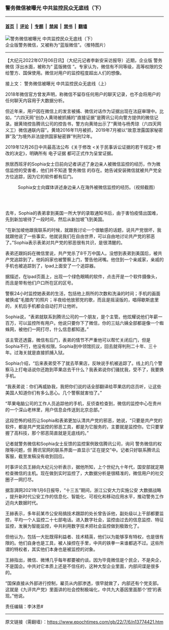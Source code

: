 ### 警务微信被曝光 中共监控民众无底线（下）

---

#### [首页](../../../..?n13774421) &nbsp;|&nbsp; [评论](../../../../../epoch-comment?n13774421) &nbsp;|&nbsp; [专题](../../../../../epoch-special?n13774421) &nbsp;|&nbsp; [禁闻](../../../../../epoch-news?n13774421) &nbsp;|&nbsp; [禁书](../../../../../books?n13774421) &nbsp;|&nbsp; [翻墙](https://github.com/gfw-breaker/nogfw/blob/master/README.md?n13774421)


<div><img alt="警务微信被曝光 中共监控民众无底线（下）" class="attachment-djy_600_400 size-djy_600_400 wp-post-image" src="https://i.epochtimes.com/assets/uploads/2022/07/id13774431-jwwxFotoJet-600x400.jpg"/>
<div class="caption">
 企业版警务微信，又被称为“蓝版微信”。（推特图片）
</div></div><hr/><div class="post_content" id="artbody" itemprop="articleBody">
 <!-- article content begin -->
 <p>
  【大纪元2022年07月06日讯】（大纪元记者李新安采访报导）近期，企业版
  <ok href="https://www.epochtimes.com/gb/tag/%E8%AD%A6%E5%8A%A1%E5%BE%AE%E4%BF%A1.html">
   警务微信
  </ok>
  浮出水面，被称为“
  <ok href="https://www.epochtimes.com/gb/tag/%E8%93%9D%E7%89%88%E5%BE%AE%E4%BF%A1.html">
   蓝版微信
  </ok>
  ”。专家认为，微信有不同等级，高等权限的交给警方、国保使用。微信对用户的监控程度超出人们的想像。
 </p>
 <p class="p3">
  接上文：
  <ok href='https://www.epochtimes.com/gb/22/7/6/n13774420.htm"' rel="noopener noreferrer" target="_blank">
   警务微信被曝光 中共监控民众无底线（上）
  </ok>
 </p>
 <p>
  2018年微信官方曾发声明，称微信不留存任何用户的聊天记录，也不会将用户的任何聊天内容用于大数据分析。
 </p>
 <p>
  但近年来，用户因在微信上的发言被捕、微信对话作为证据出现在法庭审理中。比如，“六四天网”创办人黄琦被抓捕的“直接证据”是腾讯公司向警方提供的微信记录。据黄琦控告腾讯公司的控告书，警方向黄琦出示了“黄琦与杨秀琼（六四天网义工）微信通联内容”。黄琦2016年11月被抓，2019年7月被以“故意泄露国家秘密罪”及“为境外非法提供国家秘密罪”判刑12年。
 </p>
 <p>
  2019年12月26日中共最高法公布《关于修改
  <span class="s1">
   &lt;关于民事诉讼证据的若干规定&gt;
  </span>
  修改的决定》，明确所有
  <ok href="https://www.epochtimes.com/gb/tag/%E7%94%B5%E5%AD%90%E8%AF%81%E6%8D%AE.html">
   电子证据
  </ok>
  都可正式作为呈堂证据。
 </p>
 <p>
  旅居西班牙的Sophia女士日前向记者讲述了身边亲人被微信监控的经历，作为微信监控的受害者，他们并不知道
  <ok href="https://www.epochtimes.com/gb/tag/%E8%AD%A6%E5%8A%A1%E5%BE%AE%E4%BF%A1.html">
   警务微信
  </ok>
  的存在。她告诫安装微信就被共产党全方位追踪，因为它的软件都有后门。
 </p>
 <figure aria-describedby="caption-attachment-13775294" class="wp-caption aligncenter" id="attachment_13775294" style="width: 562px">
  <ok href="https://i.epochtimes.com/assets/uploads/2022/07/id13775294-Screen-Shot-2022-07-05-at-7.09.26-PM.png" target="_blank">
   <img alt="" class="wp-image-13775294" src="https://i.epochtimes.com/assets/uploads/2022/07/id13775294-Screen-Shot-2022-07-05-at-7.09.26-PM-600x375.png"/>
  </ok>
  <br/><figcaption class="wp-caption-text" id="caption-attachment-13775294">
   Sophia女士向媒体讲述身边亲人在海外被微信监控的经历。（视频截图）
  </figcaption><br/>
 </figure><br/>
 <p>
  去年，Sophia的表弟拿到美国一所大学的录取通知书后，由于害怕疫情出国难，先到新加坡待了一段时间，然后从新加坡飞到美国。
 </p>
 <p>
  “在新加坡他跟我联系的时候，就跟我讨论一个很敏感的话题，说共产党很坏，我就跟他说了一些事实，他就说我们在自由世界，可以自由地讨论共产党的邪恶了。”Sophia表示表弟对共产党的邪恶很有共识，是很清醒的。
 </p>
 <p>
  表弟还跟妈妈在微信里说，共产党杀了8千万中国人。没想到表弟到美国后，被共产党追踪到了。他妈妈家也被警察上门，警告他闭嘴。他住到一个亲戚家，亲戚的手机也被追踪到了，Ipad上面安了一个追踪器。
 </p>
 <p>
  据描述，在Ipad页面上，出现一个绿色眼睛的软件，点击开是一个软件摄像头，而且是带有他们户口所在区的区号。
 </p>
 <p>
  警察24小时监控她表弟的生活，包括他上厕所的次数和洗澡的时间；手机的画面被换成“毛腊肉”的照片；半夜给他放邪党的歌，而且是摇滚版的，唱得歇斯底里的，关机后手机都会自动打开让他听。
 </p>
 <p>
  Sophia说，“表弟就联系到腾讯公司的一个朋友，是个主管。他炫耀说他们年薪一百万，可以监控所有用户。他说只要你下了微信，你的三姑六姨全部都是像一个蜘蛛网，被他们一网打尽，什么信息都知道。”
 </p>
 <p>
  该主管还透露，微信有后门，表弟的情节不严重他可以帮忙关闭后门，但是Sophia不行，他没有权限。Sophia到中领馆抗议，回去就得判刑二十年、三十年。过海关就是直接抓捕入狱。
 </p>
 <p>
  Sophia介绍，“后来表弟受不了就去苹果店，反映说手机被追踪了。线上的几个警察马上打电话说你还跑到苹果店去干什么？我表弟说你们骚扰我，受不了，我要换手机。
 </p>
 <p>
  “我表弟说：你们再威胁我，我把你们说的话全部翻译给苹果店的店员听，让这些美国人知道你们有多么恶心。几个警察就害怕了。”
 </p>
 <p>
  “苹果电脑公司的工作人员追踪他的手机，反侦查检查到，微信的监控中心在贵州的一个深山老林里，用户信息会传送到北京总部。”
 </p>
 <p>
  这段恐怖的经历让Sophia和表弟更加认清共产党的邪恶，她说，“只要是共产党的软件，都是共产党监控的邪恶工具，都是为它服务的，主要就是监控你。它只要掌握了高科技，那个邪恶简直就是无底线的。”
 </p>
 <p class="p1">
  <span class="s1">
   记者就警务微信和Sophia女士反馈的监控案例致信腾讯公司，询问
  </span>
  <span class="s2">
   警务微信的权限等问题，但
  </span>
  <span class="s1">
   腾讯官网的联系界面一直显示“正在提交”中。记者只好联系腾讯云客服，截至发稿没有收到回应。
  </span>
 </p>
 <p>
  时事评论员王赫向大纪元分析表示，据他所知，上个世纪九十年代，国安部就定期检查微信的主机。现在做到实时监控了，大数据分析是很精准的，微信用户的社交圈子一网打尽。
 </p>
 <p>
  据澎湃网2021年1月6日报导，“十三五”期间，浙江公安大力实施公安
  <ok href="https://www.epochtimes.com/gb/tag/%E5%A4%A7%E6%95%B0%E6%8D%AE%E6%88%98%E7%95%A5.html">
   大数据战略
  </ok>
  ，提升新时代公安工作的信息化、智能化、可视化和移动应用水平，推动警务工作迈向大数据时代。
 </p>
 <p>
  王赫表示，多年前某市公安局搞技术跟踪的处长曾告诉他，副处级以上干部都要监控，平均一个人监控二十七部电话。进入数字社会，监控由过去的信息监控、特征监控，发展为智能监控，中共利用数字技术把社会监控做到极致化了。
 </p>
 <p>
  但他认为，包括一大批既得利益者、技术精英，他们以为能够享有特权，也是很有限的。他们自身也是工具，被人操控在手里，中共的铁拳一来谁都逃不过。这些所谓的特权者，其实他们本身也是被监控的对象。
 </p>
 <p>
  王赫指出，微信、微博几乎每年都要被约谈。因为毕竟微信是个民企，不是央企，不是国企。中共对它本质上还是不信任的，这种大型企业里面，内部间谍是很多的。
 </p>
 <p>
  “国保直接从外部进行控制，雇员从内部渗透，很早就做了，内部还有个党支部。这就是《九评共产党》里面讲的社会控制极端化，中共九大基因里面那个‘控’的表现。”他说。
 </p>
 <p>
  责任编辑：李沐恩#
 </p>
 <!-- article content end -->
 <div id="below_article_ad">
 </div>
</div>


---

原文链接（需翻墙）：https://www.epochtimes.com/gb/22/7/6/n13774421.htm